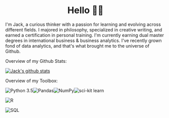 <h1 align="center">Hello 👋🏻</h1>

I'm Jack, a curious thinker with a passion for learning and evolving across different fields. I majored in philosophy, specialized in creative writing, and earned a certification in personal training. I'm currently earning dual master degrees in international business & business analytics.
I've recently grown fond of data analytics, and that's what brought me to the universe of Github.

Overview of my Github Stats:

[![Jack's github stats](https://github-readme-stats.vercel.app/api?username=JackDaoud&count_private=true&theme=graywhite&show_icons=true&include_all_commits=true&hide_title=true)](https://github.com/anuraghazra/github-readme-stats)

Overview of my Toolbox:

![Python 3.5](https://img.shields.io/static/v1?style=for-the-badge&label=+&message=Python&logo=python&logoColor=white&color=green)![Pandas](https://img.shields.io/static/v1?style=for-the-badge&label=+&message=Pandas&logo=pandas&logoColor=white&color=150458)![NumPy](https://img.shields.io/static/v1?style=for-the-badge&label=+&message=NumPy&logo=NumPy&logoColor=white&color=013243)![sci-kit learn](https://img.shields.io/static/v1?style=for-the-badge&label=+&message=scikit-learn&logo=scikit-learn&logoColor=white&color=F7931E)

![R](https://img.shields.io/static/v1?style=for-the-badge&label=+&message=RStudio&logo=R&logoColor=white&color=75AADB)

![SQL](https://img.shields.io/static/v1?style=for-the-badge&label=+&message=SQL&logo=mysql&logoColor=white&color=4479A1)
<h1 align="center"> </h1>



<!--
**JackDaoud/JackDaoud** is a ✨ _special_ ✨ repository because its `README.md` (this file) appears on your GitHub profile.


When I'm not analyzing things, I enjoy reading philosophy and playing video games like RuneScape, League of Legends, or Valorant.

Here's my RuneScape champion battling the King Black Dragon with a friend!

<sub><sup>P.S. I'm the one with the horned helmet & squiggly sword</sub></sup>

<img src="RuneScape.png">


Here are some ideas to get you started:

- 🔭 I’m currently working on ...
- 🌱 I’m currently learning ...
- 👯 I’m looking to collaborate on ...
- 🤔 I’m looking for help with ...
- 💬 Ask me about ...
- 📫 How to reach me: ...
- 😄 Pronouns: ...
- ⚡ Fun fact: ...
-->
